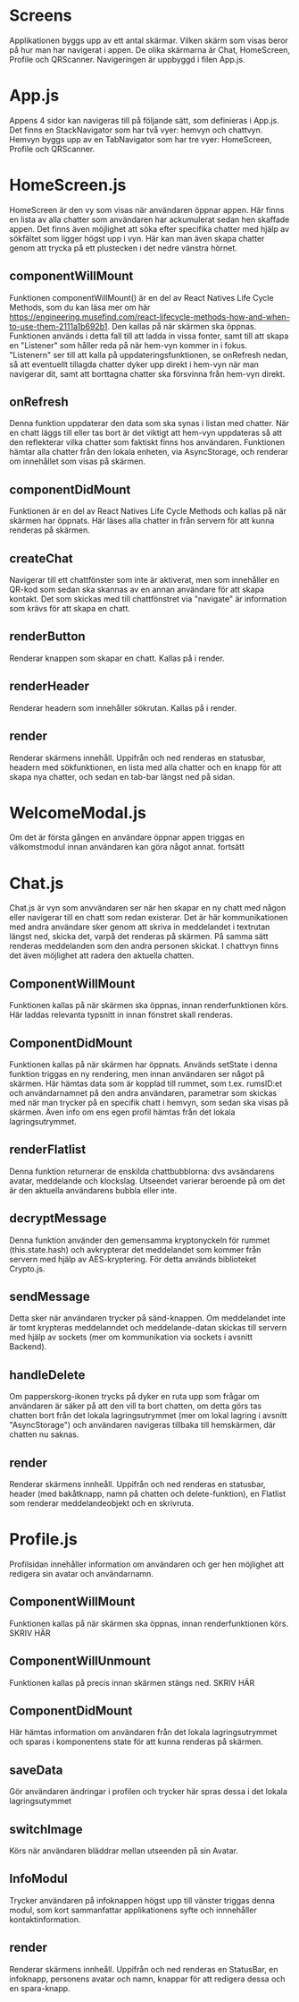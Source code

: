 # Screens
Applikationen byggs upp av ett antal skärmar. Vilken skärm som visas beror på hur man har navigerat i appen. De olika skärmarna är Chat, HomeScreen, Profile och QRScanner. Navigeringen är uppbyggd i filen App.js.

# App.js
Appens 4 sidor kan navigeras till på följande sätt, som definieras i App.js. Det finns en StackNavigator som har två vyer: hemvyn och chattvyn. Hemvyn byggs upp av en TabNavigator som har tre vyer: HomeScreen, Profile och QRScanner. 

# HomeScreen.js
HomeScreen är den vy som visas när användaren öppnar appen. Här finns en lista av alla chatter som användaren har ackumulerat sedan hen skaffade appen. Det finns även möjlighet att söka efter specifika chatter med hjälp av sökfältet som ligger högst upp i vyn. Här kan man även skapa chatter genom att trycka på ett plustecken i det nedre vänstra hörnet.

## componentWillMount
Funktionen componentWillMount() är en del av React Natives Life Cycle Methods, som du kan läsa mer om här https://engineering.musefind.com/react-lifecycle-methods-how-and-when-to-use-them-2111a1b692b1. Den kallas på när skärmen ska öppnas. Funktionen används i detta fall till att ladda in vissa fonter, samt till att skapa en "Listener" som håller reda på när hem-vyn kommer in i fokus. "Listenern" ser till att kalla på uppdateringsfunktionen, se onRefresh nedan, så att eventuellt tillagda chatter dyker upp direkt i hem-vyn när man navigerar dit, samt att borttagna chatter ska försvinna från hem-vyn direkt.

## onRefresh
Denna funktion uppdaterar den data som ska synas i listan med chatter. När en chatt läggs till eller tas bort är det viktigt att hem-vyn uppdateras så att den reflekterar vilka chatter som faktiskt finns hos användaren. Funktionen hämtar alla chatter från den lokala enheten, via AsyncStorage, och renderar om innehållet som visas på skärmen.

## componentDidMount
Funktionen är en del av React Natives Life Cycle Methods och kallas på när skärmen har öppnats. Här läses alla chatter in från servern för att kunna renderas på skärmen.

## createChat
Navigerar till ett chattfönster som inte är aktiverat, men som innehåller en QR-kod som sedan ska skannas av en annan användare för att skapa kontakt. Det som skickas med till chattfönstret via "navigate" är information som krävs för att skapa en chatt.

## renderButton
Renderar knappen som skapar en chatt. Kallas på i render.

## renderHeader
Renderar headern som innehåller sökrutan. Kallas på i render.

## render
Renderar skärmens innehåll. Uppifrån och ned renderas en statusbar, headern med sökfunktionen, en lista med alla chatter och en knapp för att skapa nya chatter, och sedan en tab-bar längst ned på sidan.

# WelcomeModal.js
Om det är första gången en användare öppnar appen triggas en välkomstmodul innan användaren kan göra något annat. fortsätt

# Chat.js
Chat.js är vyn som anvvändaren ser när hen skapar en ny chatt med någon eller navigerar till en chatt som redan existerar. Det är här kommunikationen med andra användare sker genom att skriva in meddelandet i textrutan längst ned, skicka det, varpå det renderas på skärmen. På samma sätt renderas meddelanden som den andra personen skickat. I chattvyn finns det även möjlighet att radera den aktuella chatten.

## ComponentWillMount
Funktionen kallas på när skärmen ska öppnas, innan renderfunktionen körs. Här laddas relevanta typsnitt in innan fönstret skall renderas.

## ComponentDidMount
Funktionen kallas på när skärmen har öppnats. Används setState i denna funktion triggas en ny rendering, men innan användaren ser något på skärmen. Här hämtas data som är kopplad till rummet, som t.ex. rumsID:et och användarnamnet på den andra användaren, parametrar som skickas med när man trycker på en specifik chatt i hemvyn, som sedan ska visas på skärmen. Även info om ens egen profil hämtas från det lokala lagringsutrymmet.

## renderFlatlist
Denna funktion returnerar de enskilda chattbubblorna: dvs avsändarens avatar, meddelande och klockslag. Utseendet varierar beroende på om det är den aktuella användarens bubbla eller inte.

## decryptMessage
Denna funktion använder den gemensamma kryptonyckeln för rummet (this.state.hash) och avkrypterar det meddelandet som kommer från servern med hjälp av AES-kryptering. För detta används biblioteket Crypto.js.

## sendMessage
Detta sker när användaren trycker på sänd-knappen. Om meddelandet inte är tomt krypteras meddelanndet och meddelande-datan skickas till servern med hjälp av sockets (mer om kommunikation via sockets i avsnitt Backend).

## handleDelete
Om papperskorg-ikonen trycks på dyker en ruta upp som frågar om användaren är säker på att den vill ta bort chatten, om detta görs tas chatten bort från det lokala lagringsutrymmet (mer om lokal lagring i avsnitt "AsyncStorage") och användaren navigeras tillbaka till hemskärmen, där chatten nu saknas.

## render
Renderar skärmens innheåll. Uppifrån och ned renderas en statusbar, header (med bakåtknapp, namn på chatten och delete-funktion), en Flatlist som renderar meddelandeobjekt och en skrivruta.

# Profile.js
Profilsidan innehåller information om användaren och ger hen möjlighet att redigera sin avatar och användarnamn.

## ComponentWillMount
Funktionen kallas på när skärmen ska öppnas, innan renderfunktionen körs.
SKRIV HÄR

## ComponentWillUnmount
Funktionen kallas på precis innan skärmen stängs ned.
SKRIV HÄR

## ComponentDidMount
Här hämtas information om användaren från det lokala lagringsutrymmet och sparas i komponentens state för att kunna renderas på skärmen.

## saveData
Gör användaren ändringar i profilen och trycker här spras dessa i det lokala lagringsutymmet

## switchImage
Körs när användaren bläddrar mellan utseenden på sin Avatar.

## InfoModul
Trycker användaren på infoknappen högst upp till vänster triggas denna modul, som kort sammanfattar applikationens syfte och innnehåller kontaktinformation.

## render
Renderar skärmens innheåll. Uppifrån och ned renderas en StatusBar, en infoknapp, personens avatar och namn, knappar för att redigera dessa och en spara-knapp.
